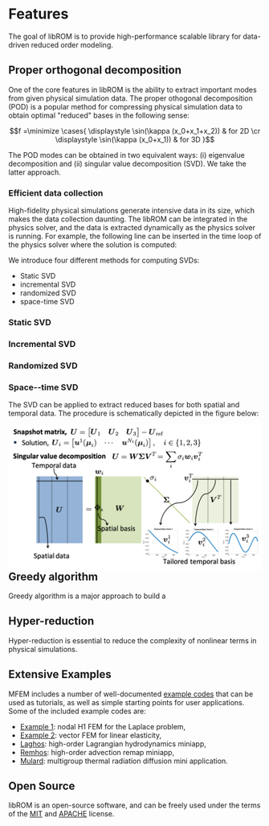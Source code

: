 <script type="text/x-mathjax-config">
  MathJax.Hub.Config({tex2jax: {inlineMath: [['$','$']]}});
</script>
<script type="text/javascript"
  src="https://cdnjs.cloudflare.com/ajax/libs/mathjax/2.7.2/MathJax.js?config=TeX-AMS_HTML">
</script>


# Features

The goal of libROM is to provide high-performance scalable library for
data-driven reduced order modeling. 


## Proper orthogonal decomposition

One of the core features in libROM is the ability to extract important modes
from given physical simulation data.  The proper othogonal decomposition (POD)
is a popular method for compressing physical simulation data to obtain optimal
"reduced" bases in the following sense:

$$f =\minimize
  \cases{
  \displaystyle \sin(\kappa (x_0+x_1+x_2)) & for 2D  \cr
  \displaystyle \sin(\kappa (x_0+x_1))     & for 3D  
  }$$

The POD modes can be obtained in two equivalent ways: (i)
eigenvalue decomposition and (ii) singular value decomposition (SVD). We take
the latter approach.  

### Efficient data collection

High-fidelity physical simulations generate intensive data in its size, which
makes the data collection daunting. The libROM can be integrated in the physics
solver, and the data is extracted dynamically as the physics solver is running.
For example, the following line can be inserted in the time loop of the physics
solver where the solution is computed:

We introduce four different methods for computing SVDs:

- Static SVD
- incremental SVD
- randomized SVD
- space-time SVD

### Static SVD

### Incremental SVD

### Randomized SVD

### Space--time SVD
The SVD can be applied to extract reduced bases for both spatial and temporal
data.  The procedure is schematically depicted in the figure below:

<img src="../img/svd.png" align="right" alt="POD">

## Greedy algorithm

Greedy algorithm is a major approach to build a 

## Hyper-reduction

Hyper-reduction is essential to reduce the complexity of nonlinear terms
in physical simulations.

## Extensive Examples

MFEM includes a number of well-documented [example codes](examples.md) that can
be used as tutorials, as well as simple starting points for user applications.
Some of the included example codes are:

 - [Example 1](http://mfem.github.io/doxygen/html/examples_2ex1_8cpp_source.html): nodal H1 FEM for the Laplace problem,
 - [Example 2](http://mfem.github.io/doxygen/html/ex2_8cpp_source.html): vector FEM for linear elasticity,
 - [Laghos](https://github.com/CEED/Laghos): high-order Lagrangian hydrodynamics miniapp,
 - [Remhos](https://github.com/CEED/Remhos): high-order advection remap miniapp,
 - [Mulard](https://computation.llnl.gov/projects/co-design/mulard): multigroup thermal radiation diffusion mini application.

## Open Source

libROM is an open-source software, and can be freely used under the terms of the
[MIT](https://github.com/LLNL/libROM/blob/master/LICENSEi-MIT) and
[APACHE](https://github.com/LLNL/libROM/blob/master/LICENSE-APACHE) license.

<!-- To update the SVG images: in the gh-pages branch of mfem/doxygen do:
     grep 'id="node1" href="$classmfem_1_1FiniteElementCollection.html"' html/inherit*map -->

[FiniteElement]:           http://mfem.github.io/doxygen/html/inherit_graph_389.svg
[FiniteElementCollection]: http://mfem.github.io/doxygen/html/inherit_graph_119.svg
[Element]:                 http://mfem.github.io/doxygen/html/inherit_graph_94.svg
[HyperelasticModel]:       http://mfem.github.io/doxygen/html/inherit_graph_175.svg
[NonlinearFormIntegrator]: http://mfem.github.io/doxygen/html/inherit_graph_296.svg
[LinearFormIntegrator]:    http://mfem.github.io/doxygen/html/inherit_graph_203.svg
[Operator]:                http://mfem.github.io/doxygen/html/inherit_graph_361.svg
[Vector]:                  http://mfem.github.io/doxygen/html/inherit_graph_437.svg

[BlockMatrix]:             http://mfem.github.io/doxygen/html/classmfem_1_1BlockMatrix.html
[ElementTransformation]:   http://mfem.github.io/doxygen/html/classmfem_1_1ElementTransformation.html
[HypreParMatrix]:          http://mfem.github.io/doxygen/html/classmfem_1_1HypreParMatrix.html
[HypreSmoother]:           http://mfem.github.io/doxygen/html/classmfem_1_1HypreSmoother.html
[IterativeSolver]:         http://mfem.github.io/doxygen/html/classmfem_1_1IterativeSolver.html
[ODESolver]:               http://mfem.github.io/doxygen/html/classmfem_1_1ODESolver.html
[SLBQPOptimizer]:          http://mfem.github.io/doxygen/html/classmfem_1_1SLBQPOptimizer.html
[SparseMatrix]:            http://mfem.github.io/doxygen/html/classmfem_1_1SparseMatrix.html
[SparseSmoother]:          http://mfem.github.io/doxygen/html/classmfem_1_1SparseSmoother.html
